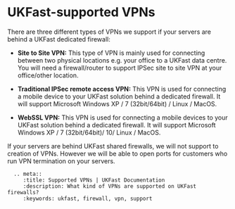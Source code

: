 # UKFast-supported VPNs

There are three different types of VPNs we support if your servers are behind a UKFast dedicated firewall:

- **Site to Site VPN:** This type of VPN is mainly used for connecting between two physical locations e.g. your office to a UKFast data centre. You will need a firewall/router to support IPSec site to site VPN at your office/other location.

- **Traditional IPSec remote access VPN:** This VPN is used for connecting a mobile device to your UKFast solution behind a dedicated firewall. It will support Microsoft Windows XP / 7 (32bit/64bit) / Linux / MacOS.

- **WebSSL VPN:** This VPN is used for connecting a mobile devices to your UKFast solution behind a dedicated firewall. It will support Microsoft Windows XP / 7 (32bit/64bit)/ 10/ Linux / MacOS.


If your servers are behind UKFast shared firewalls, we will not support to creation of VPNs. However we will be able to open ports for customers who run VPN termination on your servers.



```eval_rst
  .. meta::
     :title: Supported VPNs | UKFast Documentation
     :description: What kind of VPNs are supported on UKFast firewalls?
     :keywords: ukfast, firewall, vpn, support
```
